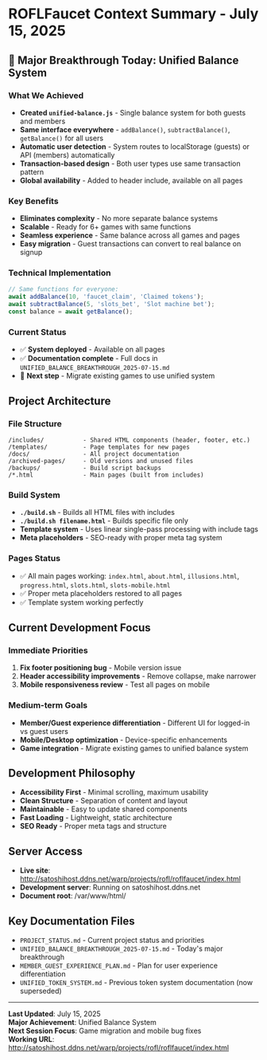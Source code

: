 # ROFLFaucet Context Summary - July 15, 2025

## 🎉 Major Breakthrough Today: Unified Balance System

### What We Achieved
- **Created `unified-balance.js`** - Single balance system for both guests and members
- **Same interface everywhere** - `addBalance()`, `subtractBalance()`, `getBalance()` for all users
- **Automatic user detection** - System routes to localStorage (guests) or API (members) automatically
- **Transaction-based design** - Both user types use same transaction pattern
- **Global availability** - Added to header include, available on all pages

### Key Benefits
- **Eliminates complexity** - No more separate balance systems
- **Scalable** - Ready for 6+ games with same functions
- **Seamless experience** - Same balance across all games and pages
- **Easy migration** - Guest transactions can convert to real balance on signup

### Technical Implementation
```javascript
// Same functions for everyone:
await addBalance(10, 'faucet_claim', 'Claimed tokens');
await subtractBalance(5, 'slots_bet', 'Slot machine bet');
const balance = await getBalance();
```

### Current Status
- ✅ **System deployed** - Available on all pages
- ✅ **Documentation complete** - Full docs in `UNIFIED_BALANCE_BREAKTHROUGH_2025-07-15.md`
- 🎯 **Next step** - Migrate existing games to use unified system

## Project Architecture

### File Structure
```
/includes/           - Shared HTML components (header, footer, etc.)
/templates/          - Page templates for new pages
/docs/               - All project documentation
/archived-pages/     - Old versions and unused files
/backups/            - Build script backups
/*.html              - Main pages (built from includes)
```

### Build System
- **`./build.sh`** - Builds all HTML files with includes
- **`./build.sh filename.html`** - Builds specific file only
- **Template system** - Uses linear single-pass processing with include tags
- **Meta placeholders** - SEO-ready with proper meta tag system

### Pages Status
- ✅ All main pages working: `index.html`, `about.html`, `illusions.html`, `progress.html`, `slots.html`, `slots-mobile.html`
- ✅ Proper meta placeholders restored to all pages
- ✅ Template system working perfectly

## Current Development Focus

### Immediate Priorities
1. **Fix footer positioning bug** - Mobile version issue
2. **Header accessibility improvements** - Remove collapse, make narrower
3. **Mobile responsiveness review** - Test all pages on mobile

### Medium-term Goals
- **Member/Guest experience differentiation** - Different UI for logged-in vs guest users
- **Mobile/Desktop optimization** - Device-specific enhancements
- **Game integration** - Migrate existing games to unified balance system

## Development Philosophy
- **Accessibility First** - Minimal scrolling, maximum usability
- **Clean Structure** - Separation of content and layout
- **Maintainable** - Easy to update shared components
- **Fast Loading** - Lightweight, static architecture
- **SEO Ready** - Proper meta tags and structure

## Server Access
- **Live site**: http://satoshihost.ddns.net/warp/projects/rofl/roflfaucet/index.html
- **Development server**: Running on satoshihost.ddns.net
- **Document root**: /var/www/html/

## Key Documentation Files
- `PROJECT_STATUS.md` - Current project status and priorities
- `UNIFIED_BALANCE_BREAKTHROUGH_2025-07-15.md` - Today's major breakthrough
- `MEMBER_GUEST_EXPERIENCE_PLAN.md` - Plan for user experience differentiation
- `UNIFIED_TOKEN_SYSTEM.md` - Previous token system documentation (now superseded)

---

**Last Updated**: July 15, 2025  
**Major Achievement**: Unified Balance System  
**Next Session Focus**: Game migration and mobile bug fixes  
**Working URL**: http://satoshihost.ddns.net/warp/projects/rofl/roflfaucet/index.html
